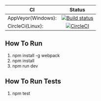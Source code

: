 |    CI    |      Status   |
|----------|:-------------:|
| AppVeyor(Windows): | [![Build status](https://ci.appveyor.com/api/projects/status/gku83b5bu8rkgnib?svg=true)](https://ci.appveyor.com/project/dominikus1993/salesportal-client)|
| CircleCi(Linux): | [![CircleCI](https://circleci.com/gh/RossKoks/SalesPortal.Client.svg?style=svg)](https://circleci.com/gh/RossKoks/SalesPortal.Client)|

## How To Run
1. npm install -g webpack
2. npm install
3. npm run dev

## How To Run Tests
1. npm test